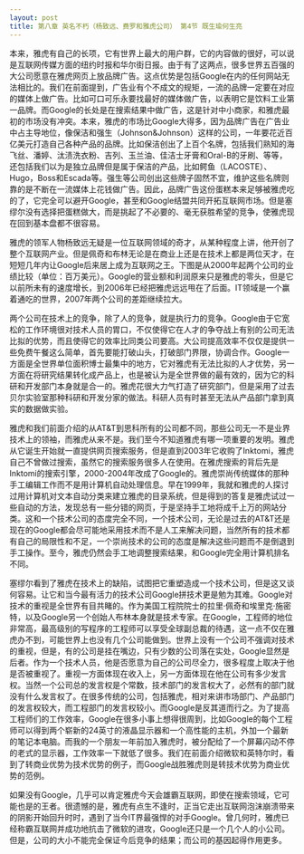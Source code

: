 ```yaml
---
layout: post
title: 第八章 英名不朽（杨致远、费罗和雅虎公司） 第4节 既生瑜何生亮 
---
```

本来，雅虎有自己的长项，它有世界上最大的用户群，它的内容做的很好，可以说是互联网传媒方面的纽约时报和华尔街日报。由于有了这两点，很多世界五百强的大公司愿意在雅虎网页上放品牌广告。这点优势是包括Google在内的任何网站无法相比的。我们在前面提到，广告业有个不成文的规矩，一流的品牌一定要在对应的媒体上做广告。比如可口可乐永要找最好的媒体做广告，以表明它是饮料工业第一品牌。而Google的长处是在搜索结果中做广告，这是针对中小商家，和雅虎最初的市场没有冲突。本来，雅虎的市场比Google大得多，因为品牌广告在广告业中占主导地位，像保洁和强生（Johnson&Johnson）这样的公司，一年要花近百亿美元打造自己各种产品的品牌。比如保洁创出了上百个名牌，包括我们熟知的海飞丝、潘婷、汰渍洗衣粉、吉列、玉兰油、佳洁士牙膏和Oral-B的牙刷、等等，还包括我们以为是独立品牌但是属于保洁的产品，比如鳄鱼（LACOSTE）、Hugo，Boss和Escada等。强生等公司创出这些牌子固然不宜，维护这些名牌则靠的是不断在一流媒体上花钱做广告。因此，品牌广告这份蛋糕本来足够被雅虎吃的了，它完全可以避开Google，甚至和Google结盟共同开拓互联网市场。但是塞缪尔没有选择把蛋糕做大，而是挑起了不必要的、毫无获胜希望的竞争，使雅虎现在回到基本盘都不很容易。

雅虎的领军人物杨致远无疑是一位互联网领域的奇才，从某种程度上讲，他开创了整个互联网产业。但是佩奇和布林无论是在商业上还是在技术上都是两位天才，在短短几年内让Google后来居上成为互联网之王。下图是从2000年起两个公司的业绩比较（单位：百万美元）。Google的营业额和利润原来只是雅虎的零头，但是它以前所未有的速度增长，到2006年已经把雅虎远远甩在了后面。IT领域是一个赢着通吃的世界，2007年两个公司的差距继续拉大。

两个公司在技术上的竞争，除了人的竞争，就是执行力的竞争。Google由于它宽松的工作环境很对技术人员的胃口，不仅使得它在人才的争夺战上有别的公司无法比拟的优势，而且使得它的效率比同类公司要高。大公司提高效率不仅仅是提供一些免费午餐这么简单，首先要能打破山头，打破部门界限，协调合作。Google一方面是全世界单位面积博士最集中的地方，它对雅虎有无法比拟的人才优势，另一方面在将研究结果转化成产品上，也是被认为是全世界做的最有效的，因为它的科研和开发部门本身就是合一的。雅虎花很大力气打造了研究部门，但是采用了过去贝尔实验室那种科研和开发分家的做法。科研人员有时甚至无法从产品部门拿到真实的数据做实验。

雅虎和我们前面介绍的从AT&T到思科所有的公司都不同，那些公司无一不是业界技术上的领袖，而雅虎从来不是。我们至今不知道雅虎有哪一项重要的发明。雅虎从它诞生开始就一直提供网页搜索服务，但是直到2003年它收购了Inktomi，雅虎自己不曾做过搜索，虽然它的搜索服务很多人在使用。在雅虎搜索的背后先是Inktomi的搜索引擎，2000-2004年改成了Google的。雅虎崇尚传统媒体的那种手工编辑工作而不是用计算机自动处理信息。早在1999年，我就和雅虎的人探讨过用计算机对文本自动分类来建立雅虎的目录系统，但是得到的答复是雅虎试过一些自动的方法，发现总有一些分错的网页，于是坚持手工地将成千上万的网站分类。这和一个技术公司的态度完全不同，一个技术公司，无论是过去的AT&T还是现在的Google都会尽可能地采用技术而不是人工来解决问题，当然所有的技术都有自己的局限性和不足，一个崇尚技术的公司的态度是解决这些问题而不是倒退到手工操作。至今，雅虎仍然会手工地调整搜索结果，和Google完全用计算机排名不同。

塞缪尔看到了雅虎在技术上的缺陷，试图把它重塑造成一个技术公司，但是这又谈何容易。让它和当今最有活力的技术公司Google拼技术更是勉为其难。Google对技术的重视是全世界有目共睹的。作为美国工程院院士的拉里·佩奇和埃里克·施密特，以及Google另一个创始人布林本身就是技术专家。在Google，工程师的地位非常高，最高级别的写程序的工程师可以享受全球副总裁的待遇，这一点不仅在雅虎办不到，可能世界上也没有几个公司能做到。世界上没有一个公司不强调对技术的重视，但是，有的公司是挂在嘴边，只有少数的公司落在实处，Google显然是后者。作为一个技术人员，他是否愿意为自己的公司尽全力，很多程度上取决于他是否被重视了。重视一方面体现在收入上，另一方面体现在他在公司有多少发言权。当然一个公司总的发言权是个常数，技术部门的发言权大了，必然有的部门就没有什么发言权了。在很多传统的公司，包括雅虎，相对来讲市场部门、产品部门的发言权较大，而工程部门的发言权较小。而Google是反其道而行之。为了提高工程师们的工作效率，Google在很多小事上想得很周到，比如Google的每个工程师可以得到两个崭新的24英寸的液晶显示器和一个高性能的主机，外加一个最新的笔记本电脑。而我的一个朋友一年前加入雅虎时，被分配给了一个屏幕闪动不停的老式的显示器，工作效率一下就低了很多。我们在前面介绍微软和英特尔时，看到了转商业优势为技术优势的例子，而Google战胜雅虎则是转技术优势为商业优势的范例。

如果没有Google，几乎可以肯定雅虎今天会雄霸互联网，即使在搜索领域，它可能也是的王者。很遗憾的是，雅虎有点生不逢时，正当它走出互联网泡沫崩溃带来的阴影开始回升时时，遇到了当今IT界最强悍的对手Google。曾几何时，雅虎已经称霸互联网并成功地抗击了微软的进攻，Google还只是一个几个人的小公司。但是，公司的大小不能完全保证今后竞争的结果；而公司的基因起得作用更多。

